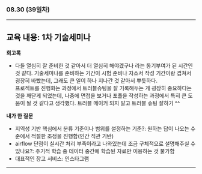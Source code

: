 ###  08.30 (39일차)
---
교육 내용: 1차 기술세미나 
---
**회고록**
<br>

- 다들 열심히 잘 준비한 것 같아서 더 열심히 해야겠구나 라는 동기부여가 된 시간인 것 같다. 기술세미나를 준비하는 기간이 시험 준비나 자소서 작성 기간이랑 겹쳐서 굉장히 바빴는데, 그래도 큰 일이 하나 지나간 것 같아서 뿌듯하다. <br>
프로젝트를 진행화는 과정에서 트러블슈팅을 잘 기록해두는 게 굉장히 중요하다는 것을 깨닫게 되었는데, 나중에 면접을 보거나 포폴을 작성하는 과정에서 특히 큰 도움이 될 것 같다고 생각했다. 트러블 메이커 되지 말고 트러블 슈팅 잘하기 ^^ <br>


**내가 한 질문**
<br>

- 지역성 기반 핵심에서 분류 기준이나 범위를 설정하는 기준?: 원하는 답이 나오는 수준에서 적절한 조정을 진행함(인간 직관 기반)
- airflow 단점이 실시간 처리 부족이라고 나와있는데 조금 구체적으로 설명해주실 수 있나요?: 주기적 학습 중 데이터 중간에 학습된 자료만 이용하는 것 불가함
- 대표적인 장고 서비스: 인스타그램

***
